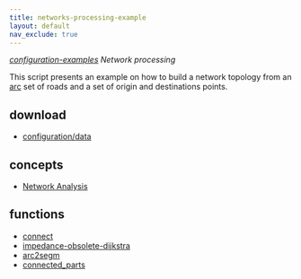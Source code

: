 ```yaml
---
title: networks-processing-example
layout: default
nav_exclude: true
---
```

*[configuration-examples](configuration-examples) Network processing*

This script presents an example on how to build a network topology from an [arc](arc) set of roads and a set of origin and destinations points.

## download

- [configuration/data](http://www.geodms.nl/downloads/GeoDMS_Academy/geodms_academy_networks_20190625.zip)

## concepts

- [Network Analysis](http://wiki.gis.com/wiki/index.php/Network_Analysis)

## functions

- [connect](connect)
- [impedance-obsolete-dijkstra](impedance-obsolete-dijkstra)
- [arc2segm](arc2segm)
- [connected_parts](connected_parts)